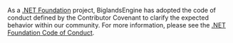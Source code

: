 As a [.NET Foundation](https://www.dotnetfoundation.org/) project, BiglandsEngine has adopted the code of conduct defined by the Contributor Covenant to clarify the expected behavior within our community. For more information, please see the [.NET Foundation Code of Conduct](https://dotnetfoundation.org/code-of-conduct).
